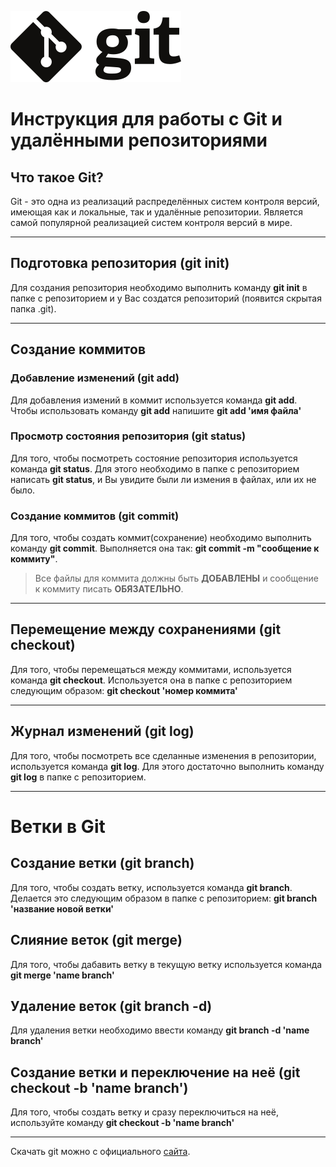 ![logo](Git-logo.png)

# Инструкция для работы с Git и удалёнными репозиториями

## Что такое Git? 

Git - это одна из реализаций распределённых систем контроля версий, имеющая как и локальные, так и удалённые репозитории. Является самой популярной реализацией систем контроля версий в мире.

***

## Подготовка репозитория (git init)
Для создания репозитория необходимо выполнить команду **git init**  в папке с репозиторием и у Вас создатся репозиторий (появится скрытая папка .git).

***

## Создание коммитов

### Добавление изменений (git add)
Для добавления измений в коммит используется команда **git add**. Чтобы использовать команду **git add** напишите **git add 'имя файла'**

### Просмотр состояния репозитория (git status)
Для того, чтобы посмотреть состояние репозитория используется команда **git status**. Для этого необходимо в папке с репозиторием написать **git status**, и Вы увидите были ли измения в файлах, или их не было.

### Создание коммитов (git commit)
Для того, чтобы создать коммит(сохранение) необходимо выполнить команду **git commit**. Выполняется она так: **git commit -m "сообщение к коммиту"**. 

 >Все файлы для коммита должны быть **ДОБАВЛЕНЫ** и сообщение к коммиту писать **ОБЯЗАТЕЛЬНО**.

 ***

## Перемещение между сохранениями (git checkout)
Для того, чтобы перемещаться между коммитами, используется команда **git checkout**. Используется она в папке с репозиторием следующим образом: **git checkout 'номер коммита'**

***

## Журнал изменений (git log)
Для того, чтобы посмотреть все сделанные изменения в репозитории, используется команда **git log**. Для этого достаточно выполнить команду **git log** в папке с 
репозиторием.  

***

# Ветки в Git

## Создание ветки (git branch)

Для того, чтобы создать ветку, используется команда **git branch**. Делается это следующим образом в папке с репозиторием: **git branch 'название новой ветки'**

## Слияние веток (git merge)

Для того, чтобы дабавить ветку в текущую ветку используется команда **git merge 'name branch'**

## Удаление веток (git branch -d)
Для удаления ветки необходимо ввести команду 
**git branch -d 'name branch'**

## Создание ветки и переключение на неё (git checkout -b 'name branch')

Для того, чтобы создать ветку и сразу переключиться на неё, используйте команду **git checkout -b 'name branch'**


***

Скачать git можно с официального [сайта](https://git-scm.com/download).